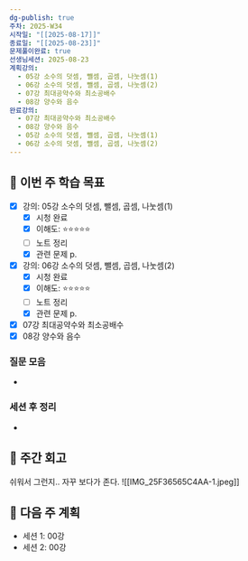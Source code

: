 ```yaml
---
dg-publish: true
주차: 2025-W34
시작일: "[[2025-08-17]]"
종료일: "[[2025-08-23]]"
문제풀이완료: true
선생님세션: 2025-08-23
계획강의:
  - 05강 소수의 덧셈, 뺄셈, 곱셈, 나눗셈(1)
  - 06강 소수의 덧셈, 뺄셈, 곱셈, 나눗셈(2)
  - 07강 최대공약수와 최소공배수
  - 08강 양수와 음수
완료강의:
  - 07강 최대공약수와 최소공배수
  - 08강 양수와 음수
  - 05강 소수의 덧셈, 뺄셈, 곱셈, 나눗셈(1)
  - 06강 소수의 덧셈, 뺄셈, 곱셈, 나눗셈(2)
---
```


## 📅 이번 주 학습 목표
<!-- 최소 2개 강의 -->
- [x] 강의: 05강 소수의 덧셈, 뺄셈, 곱셈, 나눗셈(1)
  - [x] 시청 완료
  - [x] 이해도: ⭐⭐⭐⭐⭐
  - [ ] 노트 정리
  - [x] 관련 문제 p.
- [x] 강의:  06강 소수의 덧셈, 뺄셈, 곱셈, 나눗셈(2)
  - [x] 시청 완료
  - [x] 이해도: ⭐⭐⭐⭐⭐
  - [ ] 노트 정리
  - [x] 관련 문제 p.
- [x] 07강 최대공약수와 최소공배수
- [x] 08강 양수와 음수

### 질문 모음
<!-- 이번 주 질문할 문제들 링크 -->
- 

### 세션 후 정리
<!-- 선생님 세션 후 핵심 내용 -->
- 

## 📝 주간 회고
쉬워서 그런지.. 자꾸 보다가 존다. 
![[IMG_25F36565C4AA-1.jpeg]]

## 📅 다음 주 계획
- 세션 1: 00강
- 세션 2: 00강